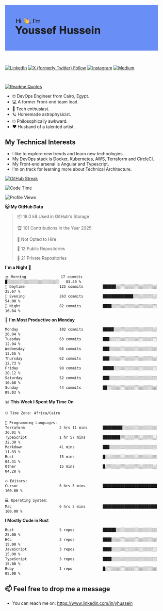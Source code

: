 [![Youssef's GitHub Banner](./assets/youssef-hussein.png)](https://github.com/yorki404)

</br>

[![LinkedIn](https://img.shields.io/badge/linkedin-%230077B5.svg?style=for-the-badge&logo=linkedin&logoColor=white)](https://www.linkedin.com/in/yhussein/)
[![X (formerly Twitter) Follow](https://img.shields.io/twitter/follow/devqikHQ?style=for-the-badge&logo=X&logoColor=White&labelColor=White)](https://twitter.com/devqikHQ)
[![Instagram](https://img.shields.io/badge/devqik-E4405F?style=for-the-badge&logo=Instagram&logoColor=white)](https://instagram.com/devqik)
[![Medium](https://img.shields.io/badge/Medium-12100E?style=for-the-badge&logo=medium&logoColor=white)](https://medium.com/@devqik)

</br>

[![Readme Quotes](https://quotes-github-readme.vercel.app/api?type=horizontal&theme=dark)](https://github.com/piyushsuthar/github-readme-quotes)

- :nerd_face: DevOps Engineer from Cairo, Egypt.
- :computer: A former Front-end team lead.
- :satellite: Tech enthusiast.
- :ringed_planet: Homemade astrophysicist.
- :roll_eyes: Philosophically awkward.
- :heart: Husband of a talented artist.

## My Technical Interests

- I like to explore new trends and learn new technologies.
- My DevOps stack is Docker, Kubernetes, AWS, Terraform and CircleCI.
- My Front-end arsenal is Angular and Typescript.
- I'm on track for learning more about Technical Architecture.

[![GitHub Streak](https://streak-stats.demolab.com/?user=devqik&theme=dark)](https://git.io/streak-stats)

<!--START_SECTION:waka-->
![Code Time](http://img.shields.io/badge/Code%20Time-908%20hrs%2047%20mins-blue)

![Profile Views](http://img.shields.io/badge/Profile%20Views-0-blue)

**🐱 My GitHub Data** 

> 📦 18.0 kB Used in GitHub's Storage 
 > 
> 🏆 101 Contributions in the Year 2025
 > 
> 🚫 Not Opted to Hire
 > 
> 📜 12 Public Repositories 
 > 
> 🔑 21 Private Repositories 
 > 
**I'm a Night 🦉** 

```text
🌞 Morning                17 commits          █░░░░░░░░░░░░░░░░░░░░░░░░   03.49 % 
🌆 Daytime                125 commits         ██████░░░░░░░░░░░░░░░░░░░   25.67 % 
🌃 Evening                263 commits         ██████████████░░░░░░░░░░░   54.00 % 
🌙 Night                  82 commits          ████░░░░░░░░░░░░░░░░░░░░░   16.84 % 
```
📅 **I'm Most Productive on Monday** 

```text
Monday                   102 commits         █████░░░░░░░░░░░░░░░░░░░░   20.94 % 
Tuesday                  63 commits          ███░░░░░░░░░░░░░░░░░░░░░░   12.94 % 
Wednesday                66 commits          ███░░░░░░░░░░░░░░░░░░░░░░   13.55 % 
Thursday                 62 commits          ███░░░░░░░░░░░░░░░░░░░░░░   12.73 % 
Friday                   98 commits          █████░░░░░░░░░░░░░░░░░░░░   20.12 % 
Saturday                 52 commits          ███░░░░░░░░░░░░░░░░░░░░░░   10.68 % 
Sunday                   44 commits          ██░░░░░░░░░░░░░░░░░░░░░░░   09.03 % 
```


📊 **This Week I Spent My Time On** 

```text
🕑︎ Time Zone: Africa/Cairo

💬 Programming Languages: 
Terraform                2 hrs 11 mins       █████████░░░░░░░░░░░░░░░░   36.01 % 
TypeScript               1 hr 57 mins        ████████░░░░░░░░░░░░░░░░░   32.30 % 
Markdown                 41 mins             ███░░░░░░░░░░░░░░░░░░░░░░   11.33 % 
Rust                     15 mins             █░░░░░░░░░░░░░░░░░░░░░░░░   04.31 % 
Other                    15 mins             █░░░░░░░░░░░░░░░░░░░░░░░░   04.28 % 

🔥 Editors: 
Cursor                   6 hrs 5 mins        █████████████████████████   100.00 % 

💻 Operating System: 
Mac                      6 hrs 5 mins        █████████████████████████   100.00 % 
```

**I Mostly Code in Rust** 

```text
Rust                     5 repos             ██████░░░░░░░░░░░░░░░░░░░   25.00 % 
HCL                      3 repos             ████░░░░░░░░░░░░░░░░░░░░░   15.00 % 
JavaScript               3 repos             ████░░░░░░░░░░░░░░░░░░░░░   15.00 % 
TypeScript               3 repos             ████░░░░░░░░░░░░░░░░░░░░░   15.00 % 
Ruby                     1 repo              █░░░░░░░░░░░░░░░░░░░░░░░░   05.00 % 
```




<!--END_SECTION:waka-->

## 📫 Feel free to drop me a message
- You can reach me on: https://www.linkedin.com/in/yhussein
